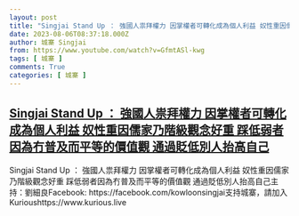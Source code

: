 ```yaml
---
layout: post
title: "Singjai Stand Up ： 強國人祟拜權力 因掌權者可轉化成為個人利益 奴性重因儒家乃階級觀念好重 踩低弱者因為冇普及而平等的價值觀 通過貶低別人抬高自己"
date: 2023-08-06T08:37:18.000Z
author: 城寨 Singjai
from: https://www.youtube.com/watch?v=GfmtASl-kwg
tags: [ 城寨 ]
comments: True
categories: [ 城寨 ]
---
```

<!--1691311038000-->
[Singjai Stand Up ： 強國人祟拜權力 因掌權者可轉化成為個人利益 奴性重因儒家乃階級觀念好重 踩低弱者因為冇普及而平等的價值觀 通過貶低別人抬高自己](https://www.youtube.com/watch?v=GfmtASl-kwg)
------

<div>
Singjai Stand Up ： 強國人祟拜權力 因掌權者可轉化成為個人利益 奴性重因儒家乃階級觀念好重 踩低弱者因為冇普及而平等的價值觀 通過貶低別人抬高自己主持：劉細良Facebook: https://facebook.com/kowloonsingjai支持城寨，請加入Kurioushttps://www.kurious.live
</div>
